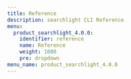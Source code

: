 ```yaml
---
title: Reference
description: searchlight CLI Reference
menu:
  product_searchlight_4.0.0:
    identifier: reference
    name: Reference
    weight: 1000
    pre: dropdown
menu_name: product_searchlight_4.0.0
---
```


